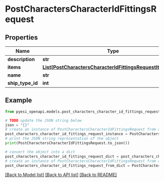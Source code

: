# PostCharactersCharacterIdFittingsRequest


## Properties

Name | Type | Description | Notes
------------ | ------------- | ------------- | -------------
**description** | **str** |  | 
**items** | [**List[PostCharactersCharacterIdFittingsRequestItemsInner]**](PostCharactersCharacterIdFittingsRequestItemsInner.md) |  | 
**name** | **str** |  | 
**ship_type_id** | **int** |  | 

## Example

```python
from pyesi_openapi.models.post_characters_character_id_fittings_request import PostCharactersCharacterIdFittingsRequest

# TODO update the JSON string below
json = "{}"
# create an instance of PostCharactersCharacterIdFittingsRequest from a JSON string
post_characters_character_id_fittings_request_instance = PostCharactersCharacterIdFittingsRequest.from_json(json)
# print the JSON string representation of the object
print(PostCharactersCharacterIdFittingsRequest.to_json())

# convert the object into a dict
post_characters_character_id_fittings_request_dict = post_characters_character_id_fittings_request_instance.to_dict()
# create an instance of PostCharactersCharacterIdFittingsRequest from a dict
post_characters_character_id_fittings_request_from_dict = PostCharactersCharacterIdFittingsRequest.from_dict(post_characters_character_id_fittings_request_dict)
```
[[Back to Model list]](../README.md#documentation-for-models) [[Back to API list]](../README.md#documentation-for-api-endpoints) [[Back to README]](../README.md)



